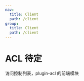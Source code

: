 ```yaml
---
nav:
  title: Client
  path: /client
group:
  title: Client
  path: /client
---
```


# ACL <Badge>待定</Badge>

访问控制列表，plugin-acl 的前端模块

<code src="./demos/demo1.tsx" />
<code src="./demos/demo2.tsx" />
<code src="./demos/demo3.tsx" />

